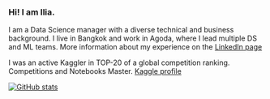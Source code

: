 ### Hi! I am Ilia.

I am a Data Science manager with a diverse technical and business background. 
I live in Bangkok and work in Agoda, where I lead multiple DS and ML teams.
More information about my experience on the [LinkedIn page](https://www.linkedin.com/in/larchenko/)

I was an active Kaggler in TOP-20 of a global competition ranking. Competitions and Notebooks Master. [Kaggle profile](https://www.kaggle.com/ilialar)

[![GitHub stats](https://github-readme-stats.vercel.app/api?username=IliaLarchenko&count_private=true&include_all_commits=true&hide=issues,contribs&show_icons=true)](https://github.com/anuraghazra/github-readme-stats)
